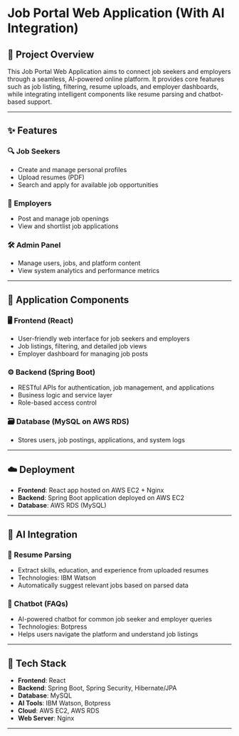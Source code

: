 # Job Portal Web Application (With AI Integration)

## 📌 Project Overview

This Job Portal Web Application aims to connect job seekers and employers through a seamless, AI-powered online platform. It provides core features such as job listing, filtering, resume uploads, and employer dashboards, while integrating intelligent components like resume parsing and chatbot-based support.

---

## ✨ Features

### 🔍 Job Seekers
- Create and manage personal profiles
- Upload resumes (PDF)
- Search and apply for available job opportunities

### 🏢 Employers
- Post and manage job openings
- View and shortlist job applications

### 🛠️ Admin Panel
- Manage users, jobs, and platform content
- View system analytics and performance metrics

---

## 🧩 Application Components

### 🖥️ Frontend (React)
- User-friendly web interface for job seekers and employers
- Job listings, filtering, and detailed job views
- Employer dashboard for managing job posts

### ⚙️ Backend (Spring Boot)
- RESTful APIs for authentication, job management, and applications
- Business logic and service layer
- Role-based access control

### 🗃️ Database (MySQL on AWS RDS)
- Stores users, job postings, applications, and system logs

---

## ☁️ Deployment

- **Frontend**: React app hosted on AWS EC2 + Nginx
- **Backend**: Spring Boot application deployed on AWS EC2
- **Database**: AWS RDS (MySQL)

---

## 🤖 AI Integration

### 📄 Resume Parsing
- Extract skills, education, and experience from uploaded resumes
- Technologies: IBM Watson
- Automatically suggest relevant jobs based on parsed data

### 💬 Chatbot (FAQs)
- AI-powered chatbot for common job seeker and employer queries
- Technologies: Botpress
- Helps users navigate the platform and understand job listings

---

## 🚀 Tech Stack

- **Frontend**: React
- **Backend**: Spring Boot, Spring Security, Hibernate/JPA
- **Database**: MySQL
- **AI Tools**: IBM Watson, Botpress
- **Cloud**: AWS EC2, AWS RDS
- **Web Server**: Nginx

---

